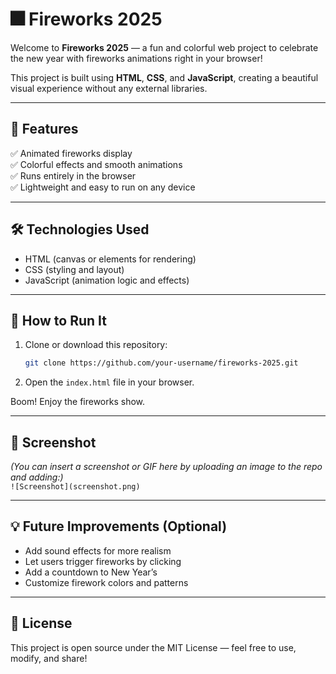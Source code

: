 # 🎆 Fireworks 2025

Welcome to **Fireworks 2025** — a fun and colorful web project to celebrate the new year with fireworks animations right in your browser!

This project is built using **HTML**, **CSS**, and **JavaScript**, creating a beautiful visual experience without any external libraries.

---

## 🎇 Features

✅ Animated fireworks display  
✅ Colorful effects and smooth animations  
✅ Runs entirely in the browser  
✅ Lightweight and easy to run on any device

---

## 🛠️ Technologies Used

- HTML (canvas or elements for rendering)  
- CSS (styling and layout)  
- JavaScript (animation logic and effects)

---

## 🚀 How to Run It

1. Clone or download this repository:
   ```bash
   git clone https://github.com/your-username/fireworks-2025.git
   ```
2. Open the `index.html` file in your browser.

Boom! Enjoy the fireworks show.

---

## 📸 Screenshot

*(You can insert a screenshot or GIF here by uploading an image to the repo and adding:)*  
`![Screenshot](screenshot.png)`

---

## 💡 Future Improvements (Optional)

- Add sound effects for more realism  
- Let users trigger fireworks by clicking  
- Add a countdown to New Year’s  
- Customize firework colors and patterns

---

## 📄 License

This project is open source under the MIT License — feel free to use, modify, and share!

